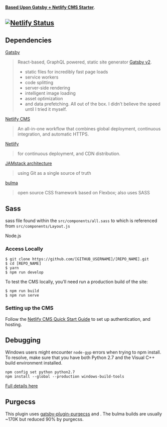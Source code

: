**[Based Upon Gatsby + Netlify CMS Starter](https://gatsby-netlify-cms.netlify.com/)**.
  
[![Netlify Status](https://api.netlify.com/api/v1/badges/b654c94e-08a6-4b79-b443-7837581b1d8d/deploy-status)](https://app.netlify.com/sites/gatsby-starter-netlify-cms-ci/deploys)
------

## Dependencies 
[Gatsby](https://www.gatsbyjs.org/docs/)
> React-based, GraphQL powered, static site generator
> [Gatsby v2](https://www.gatsbyjs.org/blog/2018-09-17-gatsby-v2/).
> - static files for incredibly fast page loads
> - service workers
> - code splitting
> - server-side rendering
> - intelligent image loading
> - asset optimization
> - and data prefetching. All out of the box. I didn’t believe the speed until I tried it myself.

[Netlify CMS](https://www.netlifycms.org)
>	An all-in-one workflow that combines global deployment, continuous integration, and automatic HTTPS.

[Netlify](https://www.netlify.com) 
>for continuous deployment, and CDN distribution.

[JAMstack architecture](https://jamstack.org)
> using Git as a single source of truth

[bulma](https://bulma.io/)
> open source CSS framework based on Flexbox; also uses SASS


## Sass
sass file found within the `src/components/all.sass` to which is referenced from `src/components/Layout.js` 


Node.js



### Access Locally
```
$ git clone https://github.com/[GITHUB_USERNAME]/[REPO_NAME].git
$ cd [REPO_NAME]
$ yarn
$ npm run develop
```
To test the CMS locally, you'll need run a production build of the site:
```
$ npm run build
$ npm run serve
```

### Setting up the CMS
Follow the [Netlify CMS Quick Start Guide](https://www.netlifycms.org/docs/quick-start/#authentication) to set up authentication, and hosting.

## Debugging
Windows users might encounter ```node-gyp``` errors when trying to npm install.
To resolve, make sure that you have both Python 2.7 and the Visual C++ build environment installed.
```
npm config set python python2.7
npm install --global --production windows-build-tools
```

[Full details here](https://www.npmjs.com/package/node-gyp 'NPM node-gyp page')

## Purgecss
This plugin uses [gatsby-plugin-purgecss](https://www.gatsbyjs.org/packages/gatsby-plugin-purgecss/) and . The bulma builds are usually ~170K but reduced 90% by purgecss.
